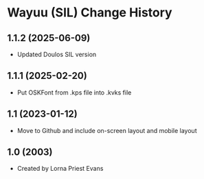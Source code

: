 Wayuu (SIL) Change History
====================

1.1.2 (2025-06-09)
----------------
* Updated Doulos SIL version

1.1.1 (2025-02-20)
------------------
* Put OSKFont from .kps file into .kvks file

1.1 (2023-01-12)
----------------
* Move to Github and include on-screen layout and mobile layout

1.0 (2003)
----------------
* Created by Lorna Priest Evans

